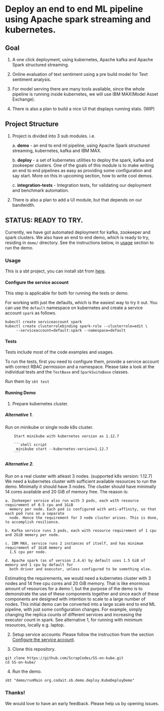 # Deploy an end to end ML pipeline using Apache spark streaming and kubernetes.


## Goal

1. A one click deployment, using kubernetes, Apache kafka and Apache Spark structured streaming.

2. Online evaluation of text sentiment using a pre build model for Text sentiment analysis.

3. For model serving there are many tools available, since the whole 
   pipeline is running inside kubernetes, we will use IBM MAX(Model Asset Exchange).

4. There is also a plan to build a nice UI that displays running stats. (WIP)

## Project Structure

1. Project is divided into 3 sub modules. i.e.
    
    a. **demo** - an end to end ml pipeline, using Apache Spark structured streaming,
     kubernetes, kafka and IBM MAX.
    
    b. **deploy** - a set of kubernetes utilities to deploy the spark, kafka and zookeeper
        clusters. One of the goals of this module is to make writing an end to end
         pipelines as easy as providing some configuration and say start. More on this in 
         upcoming section, how to write cool demos.
    
    c. **integration-tests** - Integration tests, for validating our deployment and benchmark
        automation.
    
2. There is also a plan to add a UI module, but that depends on our bandwidth.

## STATUS: READY TO TRY.

Currently, we have got automated deployment for kafka, zookeeper and spark clusters.
 We also have an end to end demo, which is ready to try, residing in `demo/` directory.
 See the instructions below, in [usage](#usage) section to run the demo. 

### Usage

This is a sbt project, you can install sbt from [here](https://www.scala-sbt.org/download.html).

#### Configure the service account

This step is applicable for both for running the tests or demo.

For working with just the defaults, which is the easiest way to try it out. You can use the 
`default` namespace on kubernetes and create a service account `spark` as follows.

```shell script
kubectl create serviceaccount spark
kubectl create clusterrolebinding spark-role --clusterrole=edit \
     --serviceaccount=default:spark --namespace=default
```

#### Tests
Tests include most of the code examples and usages.

To run the tests, first you need to configure them, provide a service account with correct
 RBAC permission and a namespace.
Please take a look at the individual tests and the `TestBase` and `SparkSuiteBase` classes.

Run them by `sbt test`
#### Running Demo

1. Prepare kubernetes cluster. 

##### Alternative 1.
Run on minikube or single node k8s cluster.

        Start minikube with kubernetes version as 1.12.7
        
        ```shell script
         minikube start --kubernetes-version=1.12.7
        ```
        
##### Alternative 2.
 Run on a real cluster with atleast 3 nodes. (supported k8s version: 1.12.7)
We need a kubernetes cluster with sufficient available resources to run the demo. Minimally
 it should have 3 nodes. The cluster should have minimally 14 cores available and 20 GiB of memory free.
 The reason is:
 
    a. Zookeeper service also run with 3 pods, each with resource requirement of 0.5 cpu and 1GiB
      memory per node. Each pod is configured with anti-affinity, so that each pod runs on a separate
      node. Hence the requirement for 3 node cluster arises. This is done, to accomplish resilience. 

    b. Kafka service runs 3 pods, each with resource requirement of 1 cpu and 2GiB memory per node.

    c. IBM MAX, service runs 2 instances of itself, and has minimum requirement of 1GiB memory and
      1.5 cpu per node.

    d. Apache spark (as of version 2.4.4) by default uses 1.5 GiB of memory and 1 cpu by default for 
      both driver and executor, unless configured to be something else.

Estimating the requirements, we would need a kubernetes cluster with 3 nodes and 14 free
 cpu cores and 20 GiB memory. That is like enormous amount of resources for a demo !, but 
 the purpose of the demo is to demonstrate the use of these components together and since
 each of these components are designed with intention to scale to a large number of nodes.
 This initial demo can be converted into a large scale end to end ML pipeline, with just 
 some configuration changes. For example, simply changing the replica counts of different
 services and increasing the executor count in spark. See alternative 1, for running with
 minimum resources, locally e.g. laptop.
 
2. Setup service accounts:
Please follow the instruction from the section 
[Configure the service account](#configure-the-service-account).

3. Clone this repository.
```shell script
git clone https://github.com/ScrapCodes/SS-on-kube.git
cd SS-on-kube/
```
4. Run the demo.
```shell script
sbt "demo/runMain org.codait.sb.demo.deploy.KubeDeployDemo"
```

### Thanks!

We would love to have an early feedback. Please help us by opening issues.
